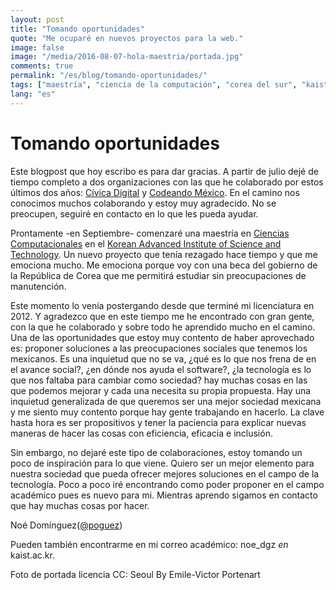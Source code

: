 ```yaml
---
layout: post
title: "Tomando oportunidades"
quote: "Me ocuparé en nuevos proyectos para la web."
image: false
image: "/media/2016-08-07-hola-maestria/portada.jpg"
comments: true
permalink: "/es/blog/tomando-oportunidades/"
tags: ["maestría", "ciencia de la computación", "corea del sur", "kaist", "oportunidades", "nuevos proyectos"]
lang: "es"
---
```


# Tomando oportunidades

Este blogpost que hoy escribo es para dar gracias. A partir de julio dejé de tiempo completo a dos organizaciones con las que he colaborado por estos últimos dos años: [Cívica Digital](http://civica.digital) y [Codeando México](http://codeandomexico.org). En el camino nos conocimos muchos colaborando y estoy muy agradecido. No se preocupen, seguiré en contacto en lo que les pueda ayudar.

Prontamente -en Septiembre- comenzaré una maestría en [Ciencias Computacionales](http://cs.kaist.ac.kr) en el [Korean Advanced Institute of Science and Technology](http://www.kaist.edu). Un nuevo proyecto que tenía rezagado hace tiempo y que me emociona mucho. Me emociona porque voy con una beca del gobierno de la República de Corea que me permitirá estudiar sin preocupaciones de manutención.

Este momento lo venía postergando desde que terminé mi licenciatura en 2012. Y agradezco que en este tiempo me he encontrado con gran gente, con la que he colaborado y sobre todo he aprendido mucho en el camino. Una de las oportunidades que estoy muy contento de haber aprovechado es: proponer soluciones a las preocupaciones sociales que tenemos los mexicanos. Es una inquietud que no se va, ¿qué es lo que nos frena de en el avance social?, ¿en dónde nos ayuda el software?, ¿la tecnología es lo que nos faltaba para cambiar como sociedad? hay muchas cosas en las que podemos mejorar y cada una necesita su propia propuesta. Hay una inquietud generalizada de que queremos ser una mejor sociedad mexicana y me siento muy contento porque hay gente trabajando en hacerlo. La clave hasta hora es ser propositivos y tener la paciencia para explicar nuevas maneras de hacer las cosas con eficiencia, eficacia e inclusión.

Sin embargo, no dejaré este tipo de colaboraciones, estoy tomando un poco de inspiración para lo que viene.
Quiero ser un mejor elemento para nuestra sociedad que pueda ofrecer mejores soluciones en el campo de la tecnología. Poco a poco iré encontrando como poder proponer en el campo académico pues es nuevo para mi. Mientras aprendo sigamos en contacto que hay muchas cosas por hacer.

Noé Domínguez([@poguez](https://github.com/poguez))

Pueden también encontrarme en mi correo académico: noe_dgz *en* kaist.ac.kr.

Foto de portada licencia CC: Seoul By Emile-Victor Portenart
